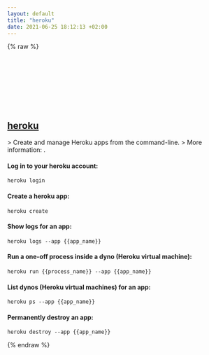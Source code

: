 ```yaml
---
layout: default
title: "heroku"
date: 2021-06-25 18:12:13 +02:00
---
```

{% raw %}
<h2 id="heroku">
  <a href="/en/common/heroku.html">heroku</a> <a href="#heroku"><svg class="icon">
    <use href="/assets/images/unicode_sprite.svg#link" />
  </svg></a>
</h2>
> Create and manage Heroku apps from the command-line.
> More information: <https://www.heroku.com/>.

#### Log in to your heroku account:
```shell
heroku login
```
#### Create a heroku app:
```shell
heroku create
```
#### Show logs for an app:
```shell
heroku logs --app {{app_name}}
```
#### Run a one-off process inside a dyno (Heroku virtual machine):
```shell
heroku run {{process_name}} --app {{app_name}}
```
#### List dynos (Heroku virtual machines) for an app:
```shell
heroku ps --app {{app_name}}
```
#### Permanently destroy an app:
```shell
heroku destroy --app {{app_name}}
```
{% endraw %}